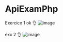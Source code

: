 # ApiExamPhp
Exercice 1 ok 👌
![image](https://github.com/nhoss6/ApiExamPhp/assets/62094515/885e2d87-8a5e-4318-af89-cd9de14063c2)


exo 2 👌
![image](https://github.com/nhoss6/ApiExamPhp/assets/62094515/3cc25468-63d5-411b-bf28-20a7a4d80e9e)
